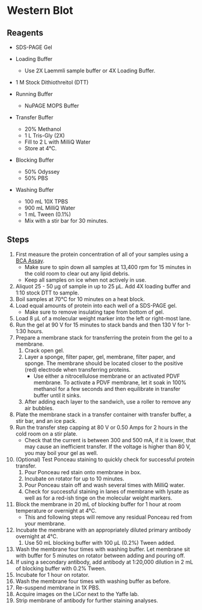 # Western Blot

## Reagents

* SDS-PAGE Gel

* Loading Buffer
    * Use 2X Laemmli sample buffer or 4X Loading Buffer.

* 1 M Stock Dithiothreitol (DTT)

* Running Buffer
    * NuPAGE MOPS Buffer

* Transfer Buffer
    * 20% Methanol
    * 1 L Tris-Gly (2X)
    * Fill to 2 L with MilliQ Water
    * Store at 4°C.

* Blocking Buffer
    * 50% Odyssey
    * 50% PBS

* Washing Buffer
    * 100 mL 10X TPBS
    * 900 mL MilliQ Water
    * 1 mL Tween (0.1%)
    * Mix with a stir bar for 30 minutes.

## Steps

1. First measure the protein concentration of all of your samples using a
   [BCA Assay](bca.md).
    * Make sure to spin down all samples at 13,400 rpm for 15 minutes in the
      cold room to clear out any lipid debris.
    * Keep all samples on ice when not actively in use.
2. Aliquot 25 - 50 μg of sample in up to 25 μL. Add 4X loading buffer and 1:10
   stock DTT to sample.
3. Boil samples at 70°C for 10 minutes on a heat block.
4. Load equal amounts of protein into each well of a SDS-PAGE gel.
    * Make sure to remove insulating tape from bottom of gel.
5. Load 8 μL of a molecular weight marker into the left or right-most lane.
5. Run the gel at 90 V for 15 minutes to stack bands and then 130 V for 1-1:30 hours.
6. Prepare a membrane stack for transferring the protein from the gel to a
   membrane.
    1. Crack open gel.
    2. Layer a sponge, filter paper, gel, membrane, filter paper, and sponge.
       The membrane should be located closer to the positive (red) electrode
       when transferring proteins.
        * Use either a nitrocellulose membrane or an activated PDVF membrane.
          To activate a PDVF membrane, let it soak in 100% methanol for a few
          seconds and then equilibrate in transfer buffer until it sinks.
    3. After adding each layer to the sandwich, use a roller to remove any air
       bubbles.
7. Plate the membrane stack in a transfer container with transfer buffer, a stir
   bar, and an ice pack.
8. Run the transfer step capping at 80 V or 0.50 Amps for 2 hours in the cold
   room on a stir plate.
    * Check that the current is between 300 and 500 mA, if it is lower, that
      may cause an inefficient transfer. If the voltage is higher than 80 V,
      you may boil your gel as well.
9. (Optional) Test Ponceau staining to quickly check for successful protein transfer.
    1. Pour Ponceau red stain onto membrane in box.
    2. Incubate on rotator for up to 10 minutes.
    3. Pour Ponceau stain off and wash several times with MilliQ water.
    4. Check for successful staining in lanes of membrane with lysate as well as
       for a red-ish tinge on the molecular weight markers.
10. Block the membrane in 20 mL of blocking buffer for 1 hour at room temperature
    or overnight at 4°C.
    * This and following steps will remove any residual Ponceau red from your
      membrane.
11. Incubate the membrane with an appropriately diluted primary antibody
    overnight at 4°C.
    1. Use 50 mL blocking buffer with 100 μL (0.2%) Tween added.
12. Wash the membrane four times with washing buffer. Let membrane sit with
    buffer for 5 minutes on rotator between adding and pouring off.
13. If using a secondary antibody, add antibody at 1:20,000 dilution in 2 mL of
    blocking buffer with 0.2% Tween.
14. Incubate for 1 hour on rotator.
15. Wash the membrane four times with washing buffer as before.
16. Re-suspend membrane in 1X PBS.
17. Acquire images on the LiCor next to the Yaffe lab.
18. Strip membrane of antibody for further staining analyses.
